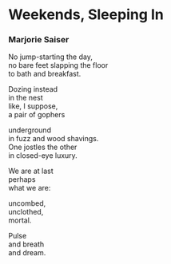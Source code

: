 # Weekends, Sleeping In  
  
### Marjorie Saiser  
  
No jump-starting the day,  
no bare feet slapping the floor  
to bath and breakfast.  
  
Dozing instead  
in the nest  
like, I suppose,  
a pair of gophers  
  
underground  
in fuzz and wood shavings.  
One jostles the other  
in closed-eye luxury.  
  
We are at last  
perhaps  
what we are:  
  
uncombed,  
unclothed,  
mortal.  
  
Pulse  
and breath  
and dream.  
  
